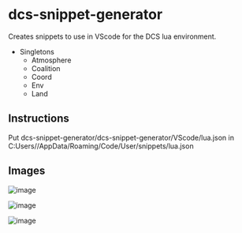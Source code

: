 # dcs-snippet-generator
Creates snippets to use in VScode for the DCS lua environment. 

- Singletons
  - Atmosphere
  - Coalition
  - Coord
  - Env
  - Land

## Instructions
Put dcs-snippet-generator/dcs-snippet-generator/VScode/lua.json in C:Users/<ProfileName>/AppData/Roaming/Code/User/snippets/lua.json


  
## Images
  ![image](https://user-images.githubusercontent.com/15984377/152653461-05af9ad0-12fa-4af3-b0cc-96787f29afb5.png)

  ![image](https://user-images.githubusercontent.com/15984377/152653539-0b6d0b2a-2eb6-4f10-b0ed-32a1d53aeb76.png)
  
![image](https://user-images.githubusercontent.com/15984377/152653548-12a10fa4-1fec-4274-809f-8268a1a05a40.png)
